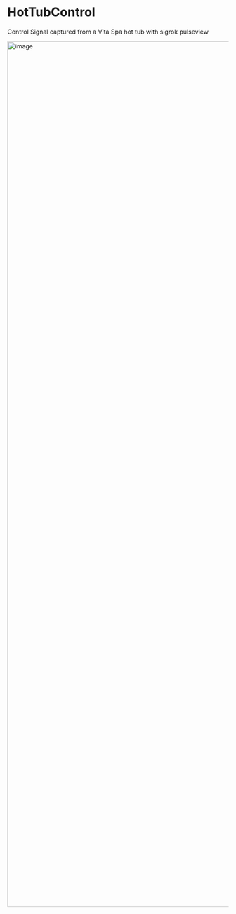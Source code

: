 # HotTubControl
Control Signal captured from a Vita Spa hot tub with sigrok pulseview

<img width="1971" alt="image" src="https://user-images.githubusercontent.com/4663918/152053830-6159ce5f-4137-4725-8aa3-50e86f8bd06d.png">
